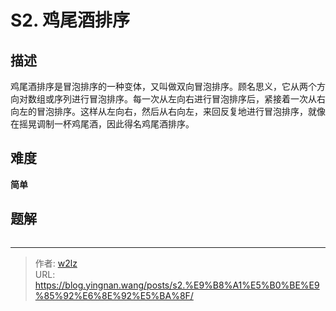 # S2. 鸡尾酒排序


<!--more-->

## 描述

鸡尾酒排序是冒泡排序的一种变体，又叫做双向冒泡排序。顾名思义，它从两个方向对数组或序列进行冒泡排序。每一次从左向右进行冒泡排序后，紧接着一次从右向左的冒泡排序。这样从左向右，然后从右向左，来回反复地进行冒泡排序，就像在摇晃调制一杯鸡尾酒，因此得名鸡尾酒排序。

## 难度

**简单**

## 题解

```java

```


---

> 作者: [w2lz](https://github.com/w2lz)  
> URL: https://blog.yingnan.wang/posts/s2.%E9%B8%A1%E5%B0%BE%E9%85%92%E6%8E%92%E5%BA%8F/  

